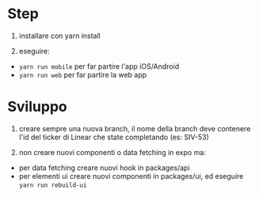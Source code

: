 # Step

1. installare con yarn install

2. eseguire:
- ```yarn run mobile``` per far partire l'app iOS/Android
- ```yarn run web``` per far partire la web app



# Sviluppo
1. creare sempre una nuova branch, il nome della branch deve contenere l'id del ticker di Linear che state completando (es: SIV-53)

2. non creare nuovi componenti o data fetching in expo ma:
- per data fetching creare nuovi hook in packages/api
- per elementi ui creare nuovi componenti in packages/ui, ed eseguire ```yarn run rebuild-ui```